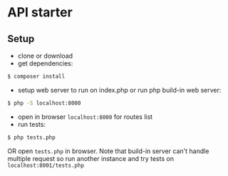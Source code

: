 # API starter

Setup
-----
* clone or download
* get dependencies:
```bash
$ composer install
```
* setup web server to run on index.php or run php build-in web server:
```bash
$ php -S localhost:8000
```
* open in browser `localhost:8000` for routes list
* run tests:
```bash
$ php tests.php
```
OR
open `tests.php` in browser. Note that build-in server can't handle multiple request so run another instance and try tests on `localhost:8001/tests.php`
